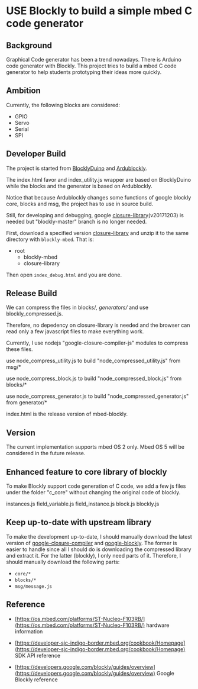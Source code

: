 # USE Blockly to build a simple mbed C code generator

## Background

Graphical Code generator has been a trend nowadays. There is Arduino code generator with Blockly. This project tries to build
a mbed C code generator to help students prototyping their ideas more quickly.

## Ambition

Currently, the following blocks are considered:

   * GPIO
   * Servo
   * Serial
   * SPI

## Developer Build

The project is started from [BlocklyDuino](https://github.com/BlocklyDuino/BlocklyDuino) and [Ardublockly](https://github.com/carlosperate/ardublockly).

The index.html favor and index_utility.js wrapper are based on BlocklyDuino while the blocks and the generator is based on Ardublockly.

Notice that because Ardublockly changes some functions of google blockly core, blocks and msg, the project has to use in source build. 

Still, for developing and debugging, google [closure-library](https://github.com/google/closure-library)(v20171203) is needed but "blockly-master" branch is no longer needed.

First, download a specified version [closure-library](https://github.com/google/closure-library/archive/v20171203.zip) and unzip it to the same directory with `blockly-mbed`.
That is:

* root
  * blockly-mbed
  * closure-library

Then open `index_debug.html` and you are done.

## Release Build

We can compress the files in blocks/*, generators/* and use blockly_compressed.js. 

Therefore, no depedency on closure-library is needed and the browser can read only a few javascript files to make everything work.

Currently, I use nodejs "google-closure-compiler-js" modules to compress these files.

use node_compress_utility.js to build "node_compressed_utility.js" from msg/*

use node_compress_block.js to build "node_compressed_block.js" from blocks/*

use node_compress_generator.js to build "node_compressed_generator.js" from generator/*

index.html is the release version of mbed-blockly.

## Version

The current implementation supports mbed OS 2 only. Mbed OS 5 will be considered in the future release.

## Enhanced feature to core library of blockly

To make Blockly support code generation of C code, we add a few js files under the folder "c_core" without changing the original code of blockly.

instances.js
field_variable.js
field_instance.js
block.js
blockly.js

## Keep up-to-date with upstream library

To make the development up-to-date, I should manually download the latest version of [google-closure-compiler](https://github.com/google/closure-compiler-js) and [google-blockly](https://github.com/google/blockly). The former is easier to handle since all I should do is downloading the compressed library and extract it.
For the latter (blockly), I only need parts of it. Therefore, I should manually download the following parts:

* `core/*`
* `blocks/*`
* `msg/message.js`

## Reference
 
* [https://os.mbed.com/platforms/ST-Nucleo-F103RB/](https://os.mbed.com/platforms/ST-Nucleo-F103RB/) hardware information

* [https://developer-sjc-indigo-border.mbed.org/cookbook/Homepage](https://developer-sjc-indigo-border.mbed.org/cookbook/Homepage) SDK API reference

* [https://developers.google.com/blockly/guides/overview](https://developers.google.com/blockly/guides/overview) Google Blockly reference
